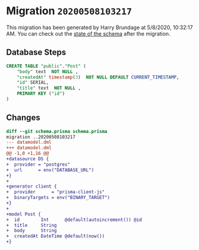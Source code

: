 # Migration `20200508103217`

This migration has been generated by Harry Brundage at 5/8/2020, 10:32:17 AM.
You can check out the [state of the schema](./schema.prisma) after the migration.

## Database Steps

```sql
CREATE TABLE "public"."Post" (
    "body" text  NOT NULL ,
    "createdAt" timestamp(3)  NOT NULL DEFAULT CURRENT_TIMESTAMP,
    "id" SERIAL,
    "title" text  NOT NULL ,
    PRIMARY KEY ("id")
) 
```

## Changes

```diff
diff --git schema.prisma schema.prisma
migration ..20200508103217
--- datamodel.dml
+++ datamodel.dml
@@ -1,0 +1,16 @@
+datasource DS {
+  provider = "postgres"
+  url      = env("DATABASE_URL")
+}
+
+generator client {
+  provider      = "prisma-client-js"
+  binaryTargets = env("BINARY_TARGET")
+}
+
+model Post {
+  id        Int      @default(autoincrement()) @id
+  title     String
+  body      String
+  createdAt DateTime @default(now())
+}
```



